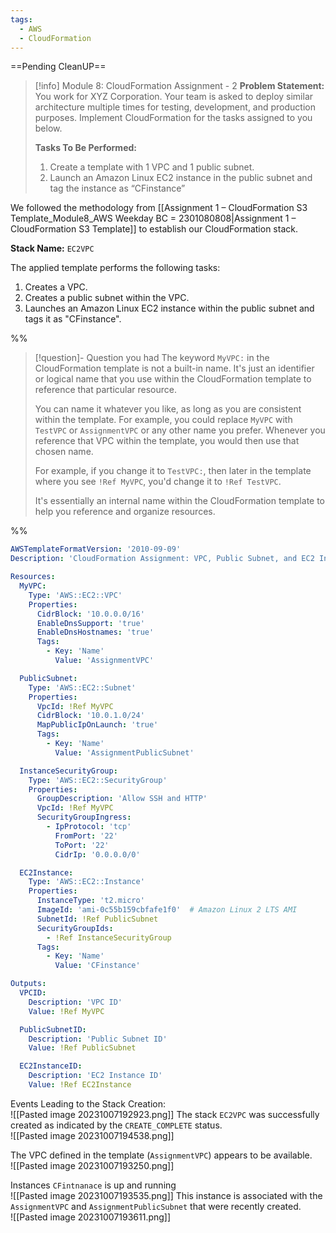 ```yaml
---
tags:
  - AWS
  - CloudFormation
---
```

==Pending CleanUP==
 

> [!info] Module 8: CloudFormation Assignment - 2 
> **Problem Statement:** 
> You work for XYZ Corporation. Your team is asked to deploy similar architecture multiple times for testing, development, and production purposes. Implement CloudFormation for the tasks assigned to you below. 
> 
> **Tasks To Be Performed:** 
> 1. Create a template with 1 VPC and 1 public subnet. 
> 2. Launch an Amazon Linux EC2 instance in the public subnet and tag the instance as “CFinstance” 

We followed the methodology from [[Assignment 1 – CloudFormation S3 Template_Module8_AWS Weekday BC = 2301080808|Assignment 1 – CloudFormation S3 Template]] to establish our CloudFormation stack.

**Stack Name:** `EC2VPC`

The applied template performs the following tasks:
1. Creates a VPC.
2. Creates a public subnet within the VPC.
3. Launches an Amazon Linux EC2 instance within the public subnet and tags it as "CFinstance".

%%
> [!question]- Question you had
> The keyword `MyVPC:` in the CloudFormation template is not a built-in name. It's just an identifier or logical name that you use within the CloudFormation template to reference that particular resource.
> 
> You can name it whatever you like, as long as you are consistent within the template. For example, you could replace `MyVPC` with `TestVPC` or `AssignmentVPC` or any other name you prefer. Whenever you reference that VPC within the template, you would then use that chosen name.
> 
> For example, if you change it to `TestVPC:`, then later in the template where you see `!Ref MyVPC`, you'd change it to `!Ref TestVPC`.
> 
> It's essentially an internal name within the CloudFormation template to help you reference and organize resources.

%%


```yaml
AWSTemplateFormatVersion: '2010-09-09'
Description: 'CloudFormation Assignment: VPC, Public Subnet, and EC2 Instance'

Resources:
  MyVPC:
    Type: 'AWS::EC2::VPC'
    Properties:
      CidrBlock: '10.0.0.0/16'
      EnableDnsSupport: 'true'
      EnableDnsHostnames: 'true'
      Tags:
        - Key: 'Name'
          Value: 'AssignmentVPC'

  PublicSubnet:
    Type: 'AWS::EC2::Subnet'
    Properties:
      VpcId: !Ref MyVPC
      CidrBlock: '10.0.1.0/24'
      MapPublicIpOnLaunch: 'true'
      Tags:
        - Key: 'Name'
          Value: 'AssignmentPublicSubnet'

  InstanceSecurityGroup:
    Type: 'AWS::EC2::SecurityGroup'
    Properties:
      GroupDescription: 'Allow SSH and HTTP'
      VpcId: !Ref MyVPC
      SecurityGroupIngress:
        - IpProtocol: 'tcp'
          FromPort: '22'
          ToPort: '22'
          CidrIp: '0.0.0.0/0'

  EC2Instance:
    Type: 'AWS::EC2::Instance'
    Properties:
      InstanceType: 't2.micro'
      ImageId: 'ami-0c55b159cbfafe1f0'  # Amazon Linux 2 LTS AMI
      SubnetId: !Ref PublicSubnet
      SecurityGroupIds:
        - !Ref InstanceSecurityGroup
      Tags:
        - Key: 'Name'
          Value: 'CFinstance'

Outputs:
  VPCID:
    Description: 'VPC ID'
    Value: !Ref MyVPC

  PublicSubnetID:
    Description: 'Public Subnet ID'
    Value: !Ref PublicSubnet

  EC2InstanceID:
    Description: 'EC2 Instance ID'
    Value: !Ref EC2Instance

```

Events Leading to the Stack Creation:
<br>![[Pasted image 20231007192923.png]]
The stack `EC2VPC` was successfully created as indicated by the `CREATE_COMPLETE` status.
<br>![[Pasted image 20231007194538.png]]

The VPC defined in the template (`AssignmentVPC`) appears to be available.
<br>![[Pasted image 20231007193250.png]]

Instances `CFintnanace` is up and running
<br>![[Pasted image 20231007193535.png]]
This instance is associated with the `AssignmentVPC` and `AssignmentPublicSubnet` that were recently created.
<br>![[Pasted image 20231007193611.png]]

